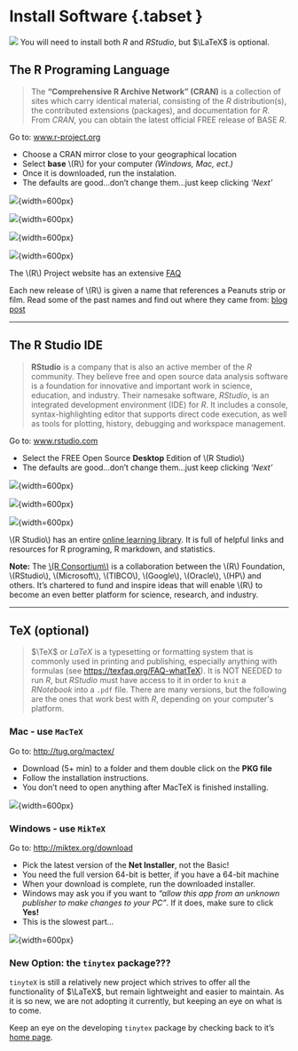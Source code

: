 # Install Software {.tabset }

![](images/R_studio_LaTeX_header.png)
You will need to install both $R$ and $R Studio$, but $\LaTeX$ is optional.


## The R Programing Language

> The **“Comprehensive R Archive Network” (CRAN)** is a collection of sites which carry identical material, consisting of the $R$  distribution(s), the contributed extensions (packages), and documentation for $R$.  From $CRAN$, you can obtain the latest official FREE release of BASE $R$.

<div class="rmddownload">
<p>Go to: <a href="http://www.r-project.org">www.r-project.org</a></p>
<ul>
<li>Choose a CRAN mirror close to your geographical location<br />
</li>
<li>Select <strong>base</strong> <span class="math inline">\(R\)</span> for your computer <em>(Windows, Mac, ect.)</em><br />
</li>
<li>Once it is downloaded, run the instalation.<br />
</li>
<li>The defaults are good…don’t change them…just keep clicking <em>‘Next’</em></li>
</ul>
</div>

![](images/CRAN_download.PNG){width=600px}

![](images/CRAN_mirror.PNG){width=600px}

![](images/CRAN_version.PNG){width=600px}

![](images/CRAN_select.PNG){width=600px}


<div class="rmdlink">
<p>The <span class="math inline">\(R\)</span> Project website has an extensive <a href="https://cran.r-project.org/doc/FAQ/R-FAQ.html">FAQ</a></p>
</div>


<div class="rmdlightbulb">
<p>Each new release of <span class="math inline">\(R\)</span> is given a name that references a Peanuts strip or film. Read some of the past names and find out where they came from: <a href="https://livefreeordichotomize.com/2017/09/28/r-release-names/">blog post</a></p>
</div>

---------------------------------

## The R Studio IDE

> **RStudio** is a company that is also an active member of the $R$ community. They believe free and open source data analysis software is a foundation for innovative and important work in science, education, and industry. Their namesake software, $RStudio$, is an integrated development environment (IDE) for $R$. It includes a console, syntax-highlighting editor that supports direct code execution, as well as tools for plotting, history, debugging and workspace management. 

<div class="rmddownload">
<p>Go to: <a href="http://www.rstudio.com">www.rstudio.com</a></p>
<ul>
<li>Select the FREE Open Source <strong>Desktop</strong> Edition of <span class="math inline">\(R Studio\)</span></li>
<li>The defaults are good…don’t change them…just keep clicking <em>‘Next’</em></li>
</ul>
</div>

![](images/RStudio_download.PNG){width=600px}

![](images/RStudio_version.PNG){width=600px}

![](images/RStudio_platform.PNG){width=600px}


<div class="rmdlink">
<p><span class="math inline">\(R Studio\)</span> has an entire <a href="https://www.rstudio.com/online-learning/">online learning library</a>. It is full of helpful links and resources for R programing, R markdown, and statistics.</p>
</div>

<div class="rmdlightbulb">
<p><strong>Note:</strong> The <a href="https://www.r-consortium.org/"><span class="math inline">\(R Consortium\)</span></a> is a collaboration between the <span class="math inline">\(R\)</span> Foundation, <span class="math inline">\(RStudio\)</span>, <span class="math inline">\(Microsoft\)</span>, <span class="math inline">\(TIBCO\)</span>, <span class="math inline">\(Google\)</span>, <span class="math inline">\(Oracle\)</span>, <span class="math inline">\(HP\)</span> and others. It’s chartered to fund and inspire ideas that will enable <span class="math inline">\(R\)</span> to become an even better platform for science, research, and industry.</p>
</div>



---------------------------------

## TeX (optional)



> $\TeX$ or $LaTeX$ is a typesetting or formatting system that is commonly used in printing and publishing, especially anything with formulas (see https://texfaq.org/FAQ-whatTeX).  It is NOT NEEDED to run $R$, but $R Studio$ must have access to it in order to `knit` a $R Notebook$ into a `.pdf` file.  There are many versions, but the following are the ones that work best with $R$, depending on your computer's platform.


### Mac - use `MacTeX`


<div class="rmddownload">
<p>Go to: <a href="http://tug.org/mactex/">http://tug.org/mactex/</a></p>
<ul>
<li>Download (5+ min) to a folder and them double click on the <strong>PKG file</strong></li>
<li>Follow the installation instructions.</li>
<li>You don’t need to open anything after MacTeX is finished installing.</li>
</ul>
</div>


![](images/MacTeX_download.PNG){width=600px}



### Windows - use `MikTeX`

<div class="rmddownload">
<p>Go to: <a href="http://miktex.org/download">http://miktex.org/download</a></p>
<ul>
<li>Pick the latest version of the <strong>Net Installer</strong>, not the Basic!<br />
</li>
<li>You need the full version 64-bit is better, if you have a 64-bit machine<br />
</li>
<li>When your download is complete, run the downloaded installer.<br />
</li>
<li>Windows may ask you if you want to <em>“allow this app from an unknown publisher to make changes to your PC”</em>. If it does, make sure to click <strong>Yes!</strong><br />
</li>
<li>This is the slowest part…</li>
</ul>
</div>

![](images/MikTeX_download.PNG){width=600px}


### New Option: the `tinytex` package???
 
 
`tinyteX` is still a relatively new project which strives to offer all the functionality of $\LaTeX$, but remain lightweight and easier to maintain.  As it is so new, we are not adopting it currently, but keeping an eye on what is to come.

<div class="rmdlink">
<p>Keep an eye on the developing <code>tinytex</code> package by checking back to it’s <a href="https://yihui.name/tinytex/">home page</a>.</p>
</div>
